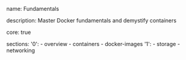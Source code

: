 name: Fundamentals

description: Master Docker fundamentals and demystify containers

core: true

sections:
  '0':
    - overview
    - containers
    - docker-images
  '1':
    - storage
    - networking

